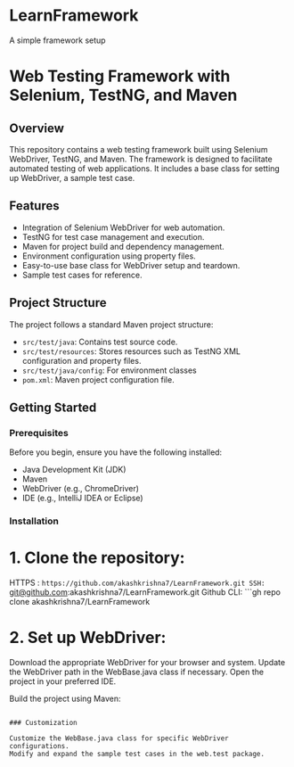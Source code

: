 # LearnFramework
A simple framework setup

# Web Testing Framework with Selenium, TestNG, and Maven

## Overview

This repository contains a web testing framework built using Selenium WebDriver, TestNG, and Maven. The framework is designed to facilitate automated testing of web applications. It includes a base class for setting up WebDriver, a sample test case.

## Features

- Integration of Selenium WebDriver for web automation.
- TestNG for test case management and execution.
- Maven for project build and dependency management.
- Environment configuration using property files.
- Easy-to-use base class for WebDriver setup and teardown.
- Sample test cases for reference.

## Project Structure

The project follows a standard Maven project structure:

- `src/test/java`: Contains test source code.
- `src/test/resources`: Stores resources such as TestNG XML configuration and property files.
- `src/test/java/config`: For environment classes
- `pom.xml`: Maven project configuration file.

## Getting Started

### Prerequisites

Before you begin, ensure you have the following installed:

- Java Development Kit (JDK)
- Maven
- WebDriver (e.g., ChromeDriver)
- IDE (e.g., IntelliJ IDEA or Eclipse)
  

### Installation

# 1. Clone the repository:

   HTTPS : ```https://github.com/akashkrishna7/LearnFramework.git
   SSH: ```git@github.com:akashkrishna7/LearnFramework.git
   Github CLI: ```gh repo clone akashkrishna7/LearnFramework


# 2. Set up WebDriver:

  Download the appropriate WebDriver for your browser and system.
  Update the WebDriver path in the WebBase.java class if necessary.
  Open the project in your preferred IDE.
  
  Build the project using Maven:
  
  ```mvn clean install

### Customization

Customize the WebBase.java class for specific WebDriver configurations.
Modify and expand the sample test cases in the web.test package.
  
